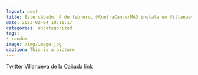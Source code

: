 ```yaml
---
layout: post
title: Este sábado, 4 de febrero, @ContraCancerMAD instala en VillanuevaDeLaCañada una mesa informativa en la CReal esq. CJuan Gris,...
date: 2023-02-04 10:11:17
categories: uncategorized
tags:
- random
image: /img/image.jpg
caption: This is a picture
---
```

Twitter Villanueva de la Cañada [link](https://twitter.com/AytoVDLCanada/status/1621498043471118337)
